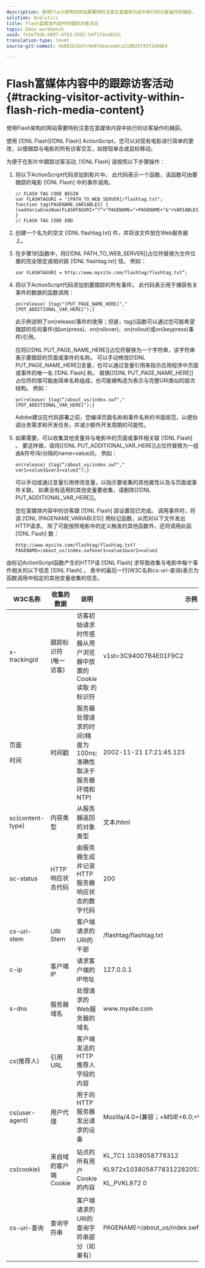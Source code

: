 ```yaml
---
description: 使用Flash架构的网站需要特别注意在富媒体内容中执行的访客操作的捕获。
solution: Analytics
title: Flash富媒体内容中的跟踪访客活动
topic: Data workbench
uuid: fe2e75eb-0897-4f63-b582-b4f1fdce02a1
translation-type: tm+mt
source-git-commit: 48892b1b4fc9e9fdeacee8ca318025f43f2d0064

---
```



# Flash富媒体内容中的跟踪访客活动{#tracking-visitor-activity-within-flash-rich-media-content}

使用Flash架构的网站需要特别注意在富媒体内容中执行的访客操作的捕获。

使用 [!DNL Flash][!DNL Flash] ActionScript，您可以对现有电影进行简单的更改，以便跟踪与电影的所有访客交互，如按钮单击或鼠标移动。

为便于在影片中跟踪访客活动, [!DNL Flash] 请按照以下步骤操作：

1. 将以下ActionScript代码添加到影片中。 此代码表示一个函数，该函数可由要跟踪的电影 [!DNL Flash] 中的事件调用。

   ```
   // FLASH TAG CODE BEGIN 
   var FLASHTAGURI = "[PATH_TO_WEB_SERVER]/flashtag.txt"; 
   function tag(PAGENAME,VARIABLES) { 
   loadVariablesNum(FLASHTAGURI+”?”+"PAGENAME="+PAGENAME+"&"+VARIABLES,0); 
   } 
   // FLASH TAG CODE END
   ```

1. 创建一个名为的空文 [!DNL flashtag.txt] 件，并将该文件放在Web服务器上。
1. 在步骤1的函数中，将\[[!DNL PATH_TO_WEB_SERVER]\]占位符替换为文件位置的完全限定或相对路 [!DNL flashtag.txt] 径。 例如：

   ```
   var FLASHTAGURI = http://www.mysite.com/flashtag/flashtag.txt”;
   ```

1. 将以下ActionScript代码添加到要跟踪的所有事件。 此代码表示用于捕获有关事件的数据的函数调用：

   ```
   on(release) {tag("[PUT_PAGE_NAME_HERE]","[PUT_ADDITIONAL_VAR_HERE]");}
   ```

   此示例说明了on(release)事件的使用；但是，tag()函数可以通过您可能希望跟踪的任何事件(如on(press)、on(rollover)、on(rollout)或on(keypress)事件)引用。

   应将\[[!DNL PUT_PAGE_NAME_HERE]\]占位符替换为一个字符串，该字符串表示要跟踪的页面或事件的名称。 可以手动修改\[[!DNL PUT_PAGE_NAME_HERE]\]变量，也可以通过变量引用来指示应用程序中页面或事件的唯一名 [!DNL Flash] 称。 替换\[[!DNL PUT_PAGE_NAME_HERE]\]占位符的值可能由简单名称组成，也可能被构造为表示与完整URI类似的层次结构。 例如：

   ```
   on(release) {tag(“/about_us/index.swf","[PUT_ADDITIONAL_VAR_HERE]");}
   ```

   Adobe建议在代码部署之前，您编译页面名称和事件名称的书面规范，以便协调业务需求和开发任务，并减少额外开发周期的可能性。

1. 如果需要，可以收集其他变量并与电影中的页面或事件相关联 [!DNL Flash] 。 要这样做，请将\[[!DNL PUT_ADDITIONAL_VAR_HERE]\]占位符替换为一组由&amp;符号(&amp;)分隔的name=value对。 例如：

   ```
   on(release) {tag(“/about_us/index.swf"," var1=value1&var2=value2");}
   ```

   可以手动或通过变量引用修改变量，以指示要收集的其他属性以及与页面或事件关联。 如果没有适用的其他变量要收集，请删除\[[!DNL PUT_ADDITIONAL_VAR_HERE]\]。

   您在富媒体内容中的访客跟 [!DNL Flash] 踪设置现已完成。 调用事件时，将调 [!DNL (PAGENAME,VARIABLES)] 用标记函数，从而对以下文件发出HTTP请求。 除了可能按照电影中的定义触发的其他函数外，还将调用此函 [!DNL Flash] 数：

   ```
   http://www.mysite.com/flashtag/flashtag.txt?PAGENAME=/about_us/index.swf&var1=value1&var2=value2
   ```

由标记ActionScript函数产生的HTTP请 [!DNL Flash] 求导致收集与电影中每个事件相关的以下信息 [!DNL Flash] 。 表中的最后一行(W3C名称cs-uri-查询)表示为函数调用中指定的其他变量收集的信息。

<table id="table_A7ED9D38F36B4405947B2F48EA94D3C4"> 
 <thead> 
  <tr> 
   <th colname="col1" class="entry"> W3C名称 </th> 
   <th colname="col2" class="entry"> 收集的数据 </th> 
   <th colname="col3" class="entry"> 说明 </th> 
   <th colname="col4" class="entry"> 示例 </th> 
  </tr> 
 </thead>
 <tbody> 
  <tr> 
   <td colname="col1"> x-trackingid </td> 
   <td colname="col2"> 跟踪标识符(唯一访客) </td> 
   <td colname="col3"> 访客初始请求时传感器从用户浏览器中放置的Cookie读取 <span class="wintitle"> 的 </span> 标识符 </td> 
   <td colname="col4"> v1st=3C94007B4E01F9C2 </td> 
  </tr> 
  <tr> 
   <td colname="col1"> <p>页面 </p> <p>时间 </p> </td> 
   <td colname="col2"> 时间戳 </td> 
   <td colname="col3"> 服务器处理请求的时间(精度为100ns;准确性取决于服务器环境和NTP) </td> 
   <td colname="col4"> 2002-11-21 17:21:45.123 </td> 
  </tr> 
  <tr> 
   <td colname="col1"> sc(content-type) </td> 
   <td colname="col2"> 内容类型 </td> 
   <td colname="col3"> 从服务器返回的对象类型 </td> 
   <td colname="col4"> 文本/html </td> 
  </tr> 
  <tr> 
   <td colname="col1"> sc-status </td> 
   <td colname="col2"> HTTP响应状态代码 </td> 
   <td colname="col3"> 由服务器生成并记录HTTP服务器响应状态的数字代码 </td> 
   <td colname="col4"> 200 </td> 
  </tr> 
  <tr> 
   <td colname="col1"> cs-uri-stem </td> 
   <td colname="col2"> URI Stem </td> 
   <td colname="col3"> 客户端请求的URI的干部 </td> 
   <td colname="col4"> /flashtag/flashtag.txt </td> 
  </tr> 
  <tr> 
   <td colname="col1"> c-ip </td> 
   <td colname="col2"> 客户端IP </td> 
   <td colname="col3"> 请求客户端的IP地址 </td> 
   <td colname="col4"> 127.0.0.1 </td> 
  </tr> 
  <tr> 
   <td colname="col1"> s-dns </td> 
   <td colname="col2"> 服务器域名 </td> 
   <td colname="col3"> 处理请求的Web服务器的域名 </td> 
   <td colname="col4"> www.mysite.com </td> 
  </tr> 
  <tr> 
   <td colname="col1"> cs(推荐人) </td> 
   <td colname="col2"> 引用URL </td> 
   <td colname="col3"> 客户端发送的HTTP推荐人字段的内容 </td> 
   <td colname="col4"></td> 
  </tr> 
  <tr> 
   <td colname="col1"> cs(user-agent) </td> 
   <td colname="col2"> 用户代理 </td> 
   <td colname="col3"> 用于向HTTP服务器发出请求的设备 </td> 
   <td colname="col4"> Mozilla/4.0+(兼容；+MSIE+6.0;+Windows+NT+5.1) </td> 
  </tr> 
  <tr> 
   <td colname="col1"> cs(cookie) </td> 
   <td colname="col2"> 来自域的客户端Cookie </td> 
   <td colname="col3"> 站点的所有用户Cookie的内容 </td> 
   <td colname="col4"> <p>KL_TC1 1038058778312 </p> <p>KL972x1038058778312282052 </p> <p>KL_PVKL972 0 </p> </td> 
  </tr> 
  <tr> 
   <td colname="col1"> cs-uri-查询 </td> 
   <td colname="col2"> 查询字符串 </td> 
   <td colname="col3"> 客户端请求的URI的查询字符串部分（如果有） </td> 
   <td colname="col4"> PAGENAME=/about_us/index.swf&amp;var1=value1&amp;var2=value2 </td> 
  </tr> 
 </tbody> 
</table>

